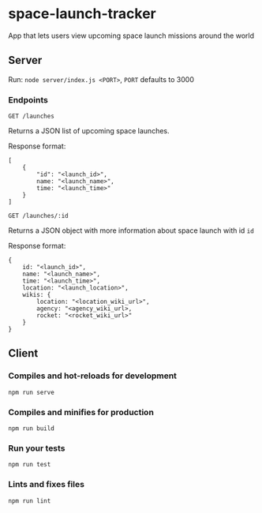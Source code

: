 # space-launch-tracker
App that lets users view upcoming space launch missions around the world

## Server

Run: `node server/index.js <PORT>`, `PORT` defaults to 3000

### Endpoints

`GET /launches`

Returns a JSON list of upcoming space launches.

Response format:

```
[
    {
        "id": "<launch_id>",
        name: "<launch_name>",
        time: "<launch_time>"
    }
]
```

`GET /launches/:id`

Returns a JSON object with more information about space launch with id `id`

Response format:

```
{
    id: "<launch_id>",
    name: "<launch_name>",
    time: "<launch_time>",
    location: "<launch_location>",
    wikis: {
        location: "<location_wiki_url>",
        agency: "<agency_wiki_url>,
        rocket: "<rocket_wiki_url>"
    }
}
```


## Client

### Compiles and hot-reloads for development
```
npm run serve
```

### Compiles and minifies for production
```
npm run build
```

### Run your tests
```
npm run test
```

### Lints and fixes files
```
npm run lint
```